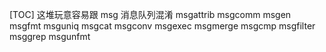 [TOC]
这堆玩意容易跟 msg 消息队列混淆
msgattrib  msgcomm    msgen      msgfmt     msguniq
msgcat     msgconv    msgexec    msgmerge
msgcmp     msgfilter  msggrep    msgunfmt